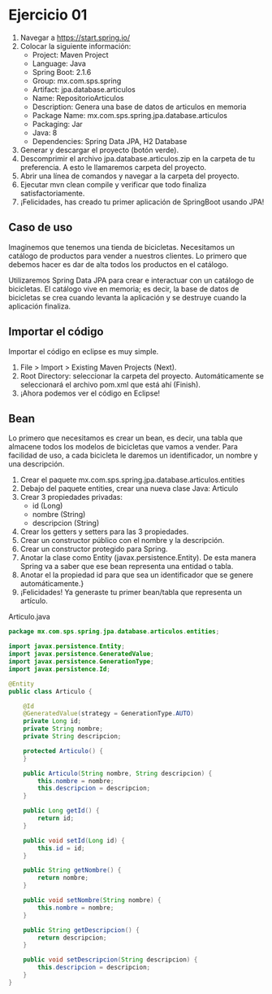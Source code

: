 # Ejercicio 01

1. Navegar a https://start.spring.io/
2. Colocar la siguiente información:
	- Project: Maven Project
	- Language: Java
	- Spring Boot: 2.1.6
	- Group: mx.com.sps.spring
	- Artifact: jpa.database.articulos
	- Name: RepositorioArticulos
	- Description: Genera una base de datos de articulos en memoria
	- Package Name: mx.com.sps.spring.jpa.database.articulos
	- Packaging: Jar
	- Java: 8
	- Dependencies: Spring Data JPA, H2 Database
3. Generar y descargar el proyecto (botón verde).
4. Descomprimir el archivo jpa.database.articulos.zip en la carpeta de tu preferencia. A esto le llamaremos carpeta del proyecto.
5. Abrir una línea de comandos y navegar a la carpeta del proyecto.
6. Ejecutar mvn clean compile y verificar que todo finaliza satisfactoriamente.
7. ¡Felicidades, has creado tu primer aplicación de SpringBoot usando JPA!

## Caso de uso

Imaginemos que tenemos una tienda de bicicletas. Necesitamos un catálogo de productos para vender a nuestros clientes. Lo primero que debemos hacer es dar de alta todos los productos en el catálogo.

Utilizaremos Spring Data JPA para crear e interactuar con un catálogo de bicicletas. El catálogo vive en memoria; es decir, la base de datos de bicicletas se crea cuando levanta la aplicación y se destruye cuando la aplicación finaliza.

## Importar el código

Importar el código en eclipse es muy simple.

1. File > Import > Existing Maven Projects (Next).
2. Root Directory: seleccionar la carpeta del proyecto. Automáticamente se seleccionará el archivo pom.xml que está ahí (Finish).
3. ¡Ahora podemos ver el código en Eclipse!

## Bean

Lo primero que necesitamos es crear un bean, es decir, una tabla que almacene todos los modelos de bicicletas que vamos a vender. Para facilidad de uso, a cada bicicleta le daremos un identificador, un nombre y una descripción.

1. Crear el paquete mx.com.sps.spring.jpa.database.articulos.entities
2. Debajo del paquete entities, crear una nueva clase Java: Articulo
3. Crear 3 propiedades privadas:
	- id (Long)
	- nombre (String)
	- descripcion (String)
4. Crear los getters y setters para las 3 propiedades.
5. Crear un constructor público con el nombre y la descripción.
6. Crear un constructor protegido para Spring.
7. Anotar la clase como Entity (javax.persistence.Entity). De esta manera Spring va a saber que ese bean representa una entidad o tabla.
8. Anotar el la propiedad id para que sea un identificador que se genere automáticamente.}
9. ¡Felicidades! Ya generaste tu primer bean/tabla que representa un artículo.

Articulo.java
```java
package mx.com.sps.spring.jpa.database.articulos.entities;

import javax.persistence.Entity;
import javax.persistence.GeneratedValue;
import javax.persistence.GenerationType;
import javax.persistence.Id;

@Entity
public class Articulo {

	@Id
	@GeneratedValue(strategy = GenerationType.AUTO)
	private Long id;
	private String nombre;
	private String descripcion;

	protected Articulo() {
	}

	public Articulo(String nombre, String descripcion) {
		this.nombre = nombre;
		this.descripcion = descripcion;
	}

	public Long getId() {
		return id;
	}

	public void setId(Long id) {
		this.id = id;
	}

	public String getNombre() {
		return nombre;
	}

	public void setNombre(String nombre) {
		this.nombre = nombre;
	}

	public String getDescripcion() {
		return descripcion;
	}

	public void setDescripcion(String descripcion) {
		this.descripcion = descripcion;
	}
}
```



